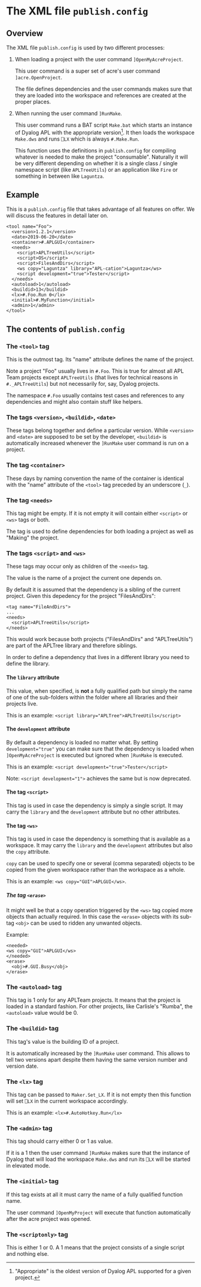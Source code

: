 # The XML file `publish.config`

## Overview

The XML file `publish.config` is used by two different processes:

1. When loading a project with the user command `]OpenMyAcreProject`.

   This user command is a super set of acre's user command `]acre.OpenProject`.

   The file defines dependencies and the user commands makes sure that they are loaded into the workspace and references are created at the proper places.

2. When running the user command `]RunMake`. 

   This user command runs a BAT script `Make.bat` which starts an instance of Dyalog APL with the appropriate version[^appr]. It then loads the workspace `Make.dws` and runs `⎕LX` which is always `#.Make.Run`.

   This function uses the definitions in `publish.config` for compiling whatever is needed to make the project "consumable". Naturally it will be very different depending on whether it is a single class / single namespace script (like `APLTreeUtils`) or an application like `Fire` or something in between like `Laguntza`.

## Example

This is a `publish.config` file that takes advantage of all features on offer. We will discuss the features in detail later on.

```
<tool name="Foo">    
  <version>1.2.1</version>    
  <date>2019-06-20</date>
  <container>#.APLGUI</container>
  <needs>
    <script>APLTreeUtils</script>
    <script>OS</script>
    <script>FilesAndDirs</script>
    <ws copy="Laguntza" library="APL-cation">Laguntza</ws>
    <script development="true">Tester</script>    
  </needs>
  <autoload>1</autoload>    
  <buildid>13</buildid>
  <lx>#.Foo.Run ⍬</lx>
  <initial>#.MyFunction</initial>
  <admin>1</admin>
</tool>
```

## The contents of `publish.config`


### The `<tool>` tag

This is the outmost tag. Its "name" attribute defines the name of the project.

Note a project "Foo" usually lives in `#.Foo`. This is true for almost all APL Team projects except `APLTreeUtils` (that lives for technical reasons in `#._APLTreeUtils`) but not necessarily for, say, Dyalog projects.

The namespace `#.Foo` usually contains test cases and references to any dependencies and might also contain stuff like helpers.


### The tags `<version>`, `<buildid>`, `<date>`

These tags belong together and define a particular version. While `<version>` and `<date>` are supposed to be set by the developer, `<buildid>` is automatically increased whenever the `]RunMake` user command is run on a project.


### The tag `<container>` 

These days by naming convention the name of the container is identical with the "name" attribute of the `<tool>` tag preceded by an underscore (`_`).

### The tag `<needs>`

This tag might be empty. If it is not empty it will contain either `<script>` or `<ws>` tags or both.

The tag is used to define dependencies for both loading a project as well as "Making" the project.

### The tags `<script>` and `<ws>`

These tags may occur only as children of the `<needs>` tag.

The value is the name of a project the current one depends on.

By default it is assumed that the dependency is a sibling of the current project. Given this depedency for the project "FilesAndDirs":

```
<tag name="FileAndDirs">
...
<needs>
  <script>APLTreeUtils</script>
</needs>
```

This would work because both projects ("FilesAndDirs" and "APLTreeUtils") are part of the APLTree library and therefore siblings.

In order to define a dependency that lives in a different library you need to define the library.

#### The `library` attribute

This value, when specified, is **not** a fully qualified path but simply the name of one of the sub-folders within the folder where all libraries and their projects live.

This is an example: `<script library="APLTree">APLTreeUtils</script>`

#### The `development` attribute

By default a dependency is loaded no matter what. By setting `development="true"` you can make sure that the dependency is loaded when `]OpenMyAcreProject` is executed but ignored when `]RunMake` is executed.

This is an example: `<script development="true">Tester</script>`

Note: `<script development="1">` achieves the same but is now deprecated.

#### The tag `<script>`

This tag is used in case the dependency is simply a single script. It may carry the `library` and the `development` attribute but no other attributes.

#### The tag `<ws>`

This tag is used in case the dependency is something that is available as a workspace. It may carry the `library` and the `development` attributes but also the `copy` attribute. 

`copy` can be used to specify one or several (comma separated) objects to be copied from the given workspace rather than the workspace as a whole.

This is an example: `<ws copy="GUI">APLGUI</ws>`.

##### The tag `<erase>`

It might well be that a copy operation triggered by the `<ws>` tag copied more objects than actually required. In this case the `<erase>` objects with its sub-tag `<obj>` can be used to ridden any unwanted objects.

Example:

```
<needed>
<ws copy="GUI">APLGUI</ws>
</needed>
<erase>
  <obj>#.GUI.Busy</obj>
</erase>
```

### The `<autoload>` tag

This tag is 1 only for any APLTeam projects. It means that the project is loaded in a standard fashion. For other projects, like Carlisle's "Rumba", the `<autoload>` value would be 0.

### The `<buildid>` tag

This tag's value is the building ID of a project. 

It is automatically increased by the `]RunMake` user command. This allows to tell two versions apart despite them having the same version number and version date.

### The `<lx>` tag

This tag can be passed to `Maker.Set_LX`. If it is not empty then this function will set `⎕LX` in the current workspace accordingly.

This is an example: `<lx>#.AutoHotkey.Run</lx>`

### The `<admin>` tag

This tag should carry either 0 or 1 as value. 

If it is a 1 then the user command `]RunMake` makes sure that the instance of Dyalog that will load the workspace `Make.dws` and run its `⎕LX` will be started in elevated mode.

### The `<initial>` tag

If this tag exists at all it must carry the name of a fully qualified function name.

The user command `]OpenMyProject` will execute that function automatically after the acre project was opened.

### The `<scriptonly>` tag

This is either 1 or 0. A 1 means that the project consists of a single script and nothing else.


[^appr]: "Appropriate" is the oldest version of Dyalog APL supported for a given project.